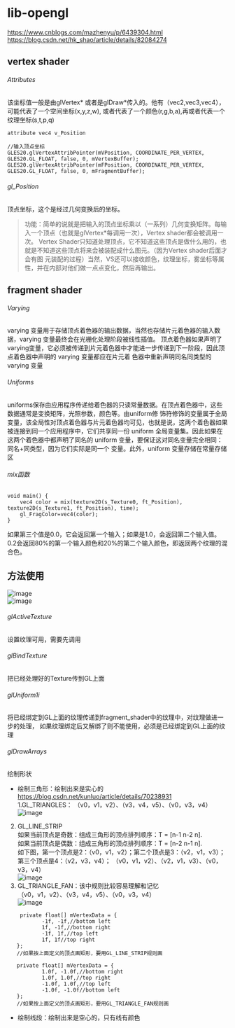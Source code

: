 # lib-opengl

https://www.cnblogs.com/mazhenyu/p/6439304.html
https://blog.csdn.net/hk_shao/article/details/82084274

## vertex shader
###### Attributes
该坐标值一般是由glVertex* 或者是glDraw*传入的。他有（vec2,vec3,vec4），可能代表了一个空间坐标(x,y,z,w),
或者代表了一个颜色(r,g,b,a),再或者代表一个纹理坐标(s,t,p,q)
```
attribute vec4 v_Position
```
```
//输入顶点坐标
GLES20.glVertexAttribPointer(mVPosition, COORDINATE_PER_VERTEX, GLES20.GL_FLOAT, false, 0, mVertexBuffer);
GLES20.glVertexAttribPointer(mFPosition, COORDINATE_PER_VERTEX, GLES20.GL_FLOAT, false, 0, mFragmentBuffer);
```
###### gl_Position
顶点坐标，这个是经过几何变换后的坐标。

>功能：简单的说就是把输入的顶点坐标乘以（一系列）几何变换矩阵。每输入一个顶点（也就是glVertex*每调用一次），Vertex shader都会被调用一次。
Vertex Shader只知道处理顶点，它不知道这些顶点是做什么用的，也就是不知道这些顶点将来会被装配成什么图元。（因为Vertex shader后面才会有图
元装配的过程）当然，VS还可以接收颜色，纹理坐标，雾坐标等属性，并在内部对他们做一点点变化，然后再输出。

## fragment shader
###### Varying
varying 变量用于存储顶点着色器的输出数据，当然也存储片元着色器的输入数据，varying 变量最终会在光栅化处理阶段被线性插值。
顶点着色器如果声明了varying变量，它必须被传递到片元着色器中才能进一步传递到下一阶段，因此顶点着色器中声明的 varying 变量都应在片元着
色器中重新声明同名同类型的 varying 变量
###### Uniforms
uniforms保存由应用程序传递给着色器的只读常量数据。在顶点着色器中，这些数据通常是变换矩阵，光照参数，颜色等。由uniform修
饰符修饰的变量属于全局变量，该全局性对顶点着色器与片元着色器均可见，也就是说，这两个着色器如果被连接到同一个应用程序中，它们共享同一份
uniform 全局变量集。因此如果在这两个着色器中都声明了同名的 uniform 变量，要保证这对同名变量完全相同：同名+同类型，因为它们实际是同一个
变量。此外，uniform 变量存储在常量存储区
###### mix函数
```
void main() {
    vec4 color = mix(texture2D(s_Texture0, ft_Position), texture2D(s_Texture1, ft_Position), time);
    gl_FragColor=vec4(color);
}
```
如果第三个值是0.0，它会返回第一个输入；如果是1.0，会返回第二个输入值。0.2会返回80%的第一个输入颜色和20%的第二个输入颜色，即返回两个纹理的混合色。


## 方法使用
![image](http://img.freelooper.com/QQ20190424-151959.png-resize.w300)  
![image](http://img.freelooper.com/QQ20190424-152132.png-resize.w300)
###### glActiveTexture 
设置纹理可用，需要先调用
###### glBindTexture 
把已经处理好的Texture传到GL上面
###### glUniform1i 
将已经绑定到GL上面的纹理传递到fragment_shader中的纹理中，对纹理做进一步的处理，
如果纹理绑定后又解绑了则不能使用，必须是已经绑定到GL上面的纹理
###### glDrawArrays 
绘制形状
- 绘制三角形：绘制出来是实心的
https://blog.csdn.net/kunluo/article/details/70238931   
 1.GL_TRIANGLES：
（v0，v1，v2）、（v3，v4，v5）、（v0，v3，v4）  
 ![image](http://img.freelooper.com/QQ20190424-152335@2x.png-resize.w300)  
 2. GL_LINE_STRIP  
 如果当前顶点是奇数：组成三角形的顶点排列顺序：T = [n-1 n-2 n].  
 如果当前顶点是偶数：组成三角形的顶点排列顺序：T = [n-2 n-1 n].  
 如下图，第一个顶点是2：（v0，v1，v2）；第二个顶点是3：（v2，v1，v3）；第三个顶点是4：（v2，v3，v4）；
（v0，v1，v2）、（v2，v1，v3）、（v0，v3，v4）  
 ![image](http://img.freelooper.com/QQ20190424-152357@2x.png-resize.w300)  
 3. GL_TRIANGLE_FAN：该中规则比较容易理解和记忆  
（v0，v1，v2）、（v3，v4，v5）、（v0，v3，v4）  
 ![image](http://img.freelooper.com/QQ20190424-152406@2x.png-resize.w300)
 ```
     private float[] mVertexData = {
            -1f, -1f,//bottom left
            1f, -1f,//bottom right
            -1f, 1f,//top left
            1f, 1f//top right
    };
    //如果按上面定义的顶点画矩形，要用GL_LINE_STRIP规则画
    
    private float[] mVertexData = {
            1.0f, -1.0f,//bottom right
            1.0f, 1.0f,//top right
            -1.0f, 1.0f,//top left
            -1.0f, -1.0f//bottom left
    };
    //如果按上面定义的顶点画矩形，要用GL_TRIANGLE_FAN规则画
 ```
- 绘制线段：绘制出来是空心的，只有线有颜色
###### 
 
 
 
 
 
 
 
 
 
 
 
 
 
 
 
 
 
 
 
 
 
 
 
 
 
 
 
 
 
 
 
